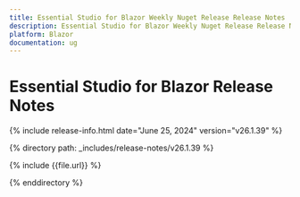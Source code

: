```yaml
---
title: Essential Studio for Blazor Weekly Nuget Release Release Notes  
description: Essential Studio for Blazor Weekly Nuget Release Release Notes  
platform: Blazor
documentation: ug
---
```


# Essential Studio for Blazor  Release Notes  

{% include release-info.html date="June 25, 2024"  version="v26.1.39" %}

{% directory path: _includes/release-notes/v26.1.39 %}

{% include {{file.url}} %}

{% enddirectory %}